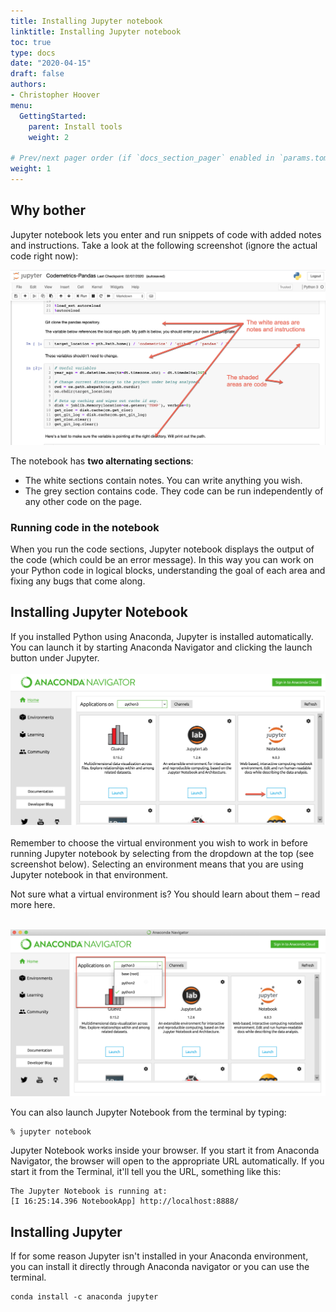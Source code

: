 ```yaml
---
title: Installing Jupyter notebook
linktitle: Installing Jupyter notebook
toc: true
type: docs
date: "2020-04-15"
draft: false
authors:
- Christopher Hoover
menu:
  GettingStarted:
    parent: Install tools
    weight: 2

# Prev/next pager order (if `docs_section_pager` enabled in `params.toml`)
weight: 1
---
```

## Why bother
Jupyter notebook lets you enter and run snippets of code with added notes and instructions. Take a look at the following screenshot (ignore the actual code right now):

![Jupyter](./jupyter1.png)

The notebook has **two alternating sections**:

- The white sections contain notes. You can write anything you wish.
- The grey section contains code. They code can be run independently of any other code on the page.

### Running code in the notebook
When you run the code sections, Jupyter notebook displays the output of the code (which could be an error message). In this way you can work on your Python code in logical blocks, understanding the goal of each area and fixing any bugs that come along.

## Installing Jupyter Notebook
If you installed Python using Anaconda, Jupyter is installed automatically. You can launch it by starting Anaconda Navigator and clicking the launch button under Jupyter.
<br><br>
![](./jupyter2.png)
<br><br>
Remember to choose the virtual environment you wish to work in before running Jupyter notebook by selecting from the dropdown at the top (see screenshot below). Selecting an environment means that you are using Jupyter notebook in that environment.

Not sure what a virtual environment is? You should learn about them – read more here.
<br><br>

![](./jupyter3.png)

You can also launch Jupyter Notebook from the terminal by typing:

```
% jupyter notebook
```

Jupyter Notebook works inside your browser.  If you start it from Anaconda Navigator, the browser will open to the appropriate URL automatically. If you start it from the Terminal, it'll tell you the URL, something like this:
```
The Jupyter Notebook is running at:
[I 16:25:14.396 NotebookApp] http://localhost:8888/
```

## Installing Jupyter
If for some reason Jupyter isn't installed in your Anaconda environment, you can install it directly through Anaconda navigator or you can use the terminal.

```
conda install -c anaconda jupyter
```
